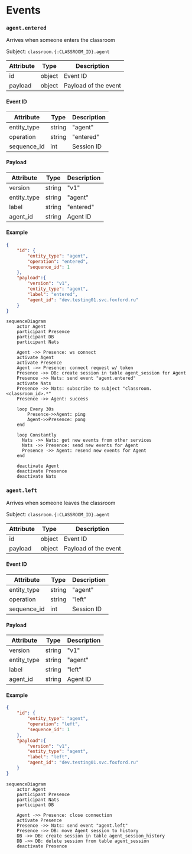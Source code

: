 # Events

### `agent.entered`

Arrives when someone enters the classroom

Subject: `classroom.{:CLASSROOM_ID}.agent`

| Attribute | Type   | Description          |
|-----------|--------|----------------------|
| id        | object | Event ID             |
| payload   | object | Payload of the event |


#### Event ID

| Attribute   | Type   | Description |
|-------------|--------|-------------|
| entity_type | string | "agent"     |
| operation   | string | "entered"   |
| sequence_id | int    | Session ID  |

#### Payload

| Attribute   | Type   | Description |
|-------------|--------|-------------|
| version     | string | "v1"        |
| entity_type | string | "agent"     |
| label       | string | "entered"   |
| agent_id    | string | Agent ID    |

#### Example

```json
{
    "id": {
        "entity_type": "agent",
        "operation": "entered",
        "sequence_id": 1
    },
    "payload":{
        "version": "v1",
        "entity_type": "agent",
        "label": "entered",
        "agent_id": "dev.testing01.svc.foxford.ru"
    }
}
```

```mermaid
sequenceDiagram
    actor Agent
    participant Presence
    participant DB
    participant Nats

    Agent ->> Presence: ws connect
    activate Agent
    activate Presence
    Agent ->> Presence: connect request w/ token
    Presence ->> DB: create session in table agent_session for Agent
    Presence ->> Nats: send event "agent.entered"
    activate Nats
    Presence ->> Nats: subscribe to subject "classroom.<classroom_id>.*"
    Presence ->> Agent: success

    loop Every 30s
        Presence->>Agent: ping
        Agent->>Presence: pong
    end

    loop Constantly
      Nats ->> Nats: get new events from other services
      Nats ->> Presence: send new events for Agent
      Presence ->> Agent: resend new events for Agent
    end

    deactivate Agent
    deactivate Presence
    deactivate Nats
```

### `agent.left`

Arrives when someone leaves the classroom

Subject: `classroom.{:CLASSROOM_ID}.agent`

| Attribute | Type   | Description          |
|-----------|--------|----------------------|
| id        | object | Event ID             |
| payload   | object | Payload of the event |


#### Event ID

| Attribute   | Type   | Description |
|-------------|--------|-------------|
| entity_type | string | "agent"     |
| operation   | string | "left"      |
| sequence_id | int    | Session ID  |

#### Payload

| Attribute   | Type   | Description |
|-------------|--------|-------------|
| version     | string | "v1"        |
| entity_type | string | "agent"     |
| label       | string | "left"      |
| agent_id    | string | Agent ID    |

#### Example

```json
{
    "id": {
        "entity_type": "agent",
        "operation": "left",
        "sequence_id": 1
    },
    "payload":{
        "version": "v1",
        "entity_type": "agent",
        "label": "left",
        "agent_id": "dev.testing01.svc.foxford.ru"
    }
}
```

```mermaid
sequenceDiagram
    actor Agent
    participant Presence
    participant Nats
    participant DB

    Agent ->> Presence: close connection
    activate Presence
    Presence ->> Nats: send event "agent.left"
    Presence ->> DB: move Agent session to history
    DB ->> DB: create session in table agent_session_history
    DB ->> DB: delete session from table agent_session
    deactivate Presence
```
